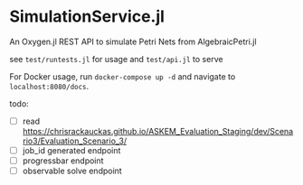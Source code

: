 # SimulationService.jl

An Oxygen.jl REST API to simulate Petri Nets from AlgebraicPetri.jl 

see `test/runtests.jl` for usage and `test/api.jl` to serve

For Docker usage, run `docker-compose up -d` and navigate to `localhost:8080/docs`.

todo:
- [ ] read https://chrisrackauckas.github.io/ASKEM_Evaluation_Staging/dev/Scenario3/Evaluation_Scenario_3/
- [ ] job_id generated endpoint
- [ ] progressbar endpoint
- [ ] observable solve endpoint
